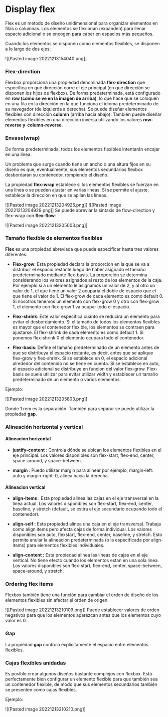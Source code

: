 # Display flex
Flex es un método de diseño unidimensional para organizar elementos en filas o columnas. Los elementos se flexionan (expanden) para llenar espacio adicional o se encogen para caber en espacios más pequeños.

Cuando los elementos se disponen como elementos flexibles, se disponen a lo largo de dos ejes:

![[Pasted image 20221213154040.png]]
### Flex-direction

Flexbox proporciona una propiedad denominada **flex-direction** que especifica en qué dirección corre el eje principal (en qué dirección se disponen los hijos de flexbox). De forma predeterminada, está configurado en **row (como se ve en la imagen de arriba)**, lo que hace que se coloquen en una fila en la dirección en la que funciona el idioma predeterminado de su navegador (de izquierda a derecha). Se puede diseñar elementos flexibles con dirección **column** (arriba hacia abajo). También puede diseñar elementos flexibles en una dirección inversa utilizando los valores **row-reverse y  column-reverse**.

### Envase(wrap)

De forma predeterminada, todos los elementos flexibles intentarán encajar en una línea.

Un problema que surge cuando tiene un ancho o una altura fijos en su diseño es que, eventualmente, sus elementos secundarios flexbox desbordarán su contenedor, rompiendo el diseño.

La propiedad **flex-wrap** establece si los elementos flexibles se fuerzan en una línea o se pueden ajustar en varias líneas. Si se permite el ajuste, establece la dirección en que se apilan las líneas.

![[Pasted image 20221213204925.png]]
![[Pasted image 20221213204929.png]]
Se puede abreviar la sintaxis de flow-direction y flex-wrap con **flex-flow**:

![[Pasted image 20221213205003.png]]

### Tamaño flexible de elementos flexibles

**Flex** es una propiedad abreviada que puede especificar hasta tres valores diferentes:

* **Flex-grow**:  Esta propiedad declara la proporcion en la que se va a distribuir el espacio restante luego de haber asignado el tamaño predeterminado mediante flex-basis. La proporción se determina considerando los valores asignados al resto de los elementos de la caja. Por ejemplo si a un elemento le asignamos un valor de 2, y al otro un valor de 1, el que tiene un valor 2 ocuparia el doble de espacio que el que tiene el valor de 1. El flex-grow de cada elemento es como default 0. Si nosotros tenemos un elemento con flex-grow 0 y otro con flex-grow 1, el elemento con flex-grow 1 va ocupar todo el espacio.

*  **Flex-shrink**: Este valor especifica cuánto se reducirá un elemento para evitar el desbordamiento. Si el tamaño de todos los elementos flexibles es mayor que el contenedor flexible, los elementos se contraen para ajustarse. El flex-shrink de cada elemento es como default 1. Si ponemos flex-shrink 0 el elemento ocupara todo el contenedor.

* **Flex-basis**: Define el tamaño predeterminado de un elemento antes de que se distribuya el espacio restante, es decir, antes que se aplique flex-grow y flex-shrink. Si se establece en 0, el espacio adicional alrededor del contenido no se tiene en cuenta. Si se establece en auto, el espacio adicional se distribuye en funcion del valor flex-grow. Flex-basis se suele utilizar para evitar utilizar width y establecer un tamaño predeterminado de un elemento o varios elementos.

Ejemplo:

![[Pasted image 20221213205803.png]]

Donde 1 rem es la separación. También para separar se puede utilizar la propiedad **gap**.

### Alineación horizontal y vertical

#### Alineacion horizontal

* **justify-content** : Controla dónde se ubican los elementos flexibles en el eje principal. Los valores disponibles son flex-start, flex-end, center, space-around, y space-between.

* **margin** : Puedo utilizar margin para alinear por ejemplo, margin-left: auto y margin-right: 0, alinea hacia la derecha. 

#### Alineacion vertical

* **align-items** : Esta propiedad alinea las cajas en el eje transversal en la linea actual. Los valores disponibles son flex-start, flex-end, center, baseline, y stretch (default, se estira el eje secundario ocupando todo el contenedor).

* **align-self :** Esta propiedad alinea una caja en el eje transversal. Trabaja como align items pero afecta cajas de forma individual. Los valores disponibles son auto, flexstart, flex-end, center, baseline, y stretch. Esto permite anular la alineacion predeterminada (o la especificada por align-items) para elementos flexibles individuales.

* **align-content :** Esta propiedad alinea las líneas de cajas en el eje vertical.  No tiene efecto cuando los elementos estan en una sola linea. Los valores disponibles son flex-start, flex-end, center, space-between, space-around, y stretch.

### Ordering flex items

Flexbox también tiene una función para cambiar el orden de diseño de los elementos flexibles sin afectar el orden de origen.

![[Pasted image 20221213210109.png]]
Puede establecer valores de orden negativos para que los elementos aparezcan antes que los elementos cuyo valor es 0.

### Gap

La propiedad **gap** controla explicitamente el espacio entre elementos flexibles.

### Cajas flexibles anidadas

Es posible crear algunos diseños bastante complejos con flexbox. Está perfectamente bien configurar un elemento flexible para que también sea un contenedor flexible, de modo que sus elementos secundarios también se presenten como cajas flexibles.

Ejemplo:

![[Pasted image 20221213210210.png]]